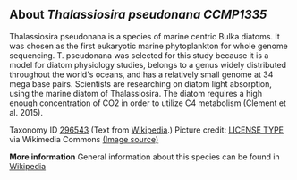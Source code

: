 **About *Thalassiosira pseudonana CCMP1335***
-------------------------
Thalassiosira pseudonana is a species of marine centric Bulka diatoms. It was chosen as the first eukaryotic marine phytoplankton for whole genome sequencing. T. pseudonana was selected for this study because it is a model for diatom physiology studies, belongs to a genus widely distributed throughout the world's oceans, and has a relatively small genome at 34 mega base pairs. Scientists are researching on diatom light absorption, using the marine diatom of Thalassiosira. The diatom requires a high enough concentration of CO2 in order to utilize C4 metabolism (Clement et al. 2015).

Taxonomy ID [296543](https://www.uniprot.org/taxonomy/296543)
(Text from [Wikipedia](https://en.wikipedia.org/).)
Picture credit: [LICENSE TYPE]() via Wikimedia Commons [(Image source)](https://en.wikipedia.org/wiki/Thalassiosira_pseudonana#/media/File:Oogonium_--_3_(34809275943).jpg)

**More information**
General information about this species can be found in [Wikipedia](https://en.wikipedia.org/wiki/Thalassiosira_pseudonana)
